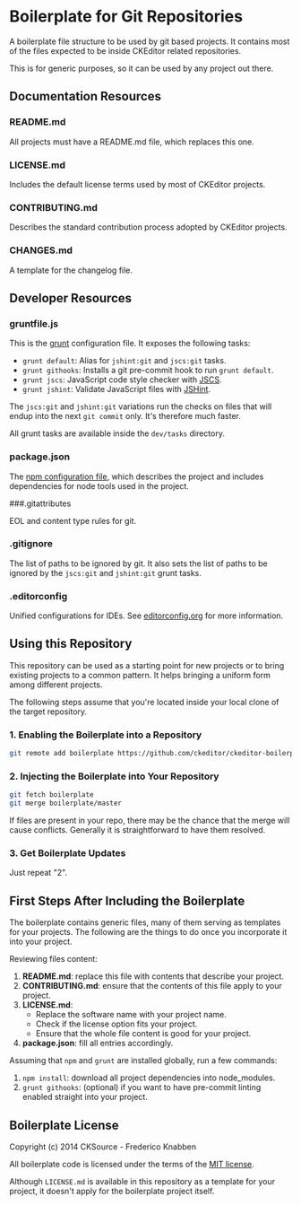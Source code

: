 Boilerplate for Git Repositories
================================

A boilerplate file structure to be used by git based projects. It contains most of the files expected to be inside
CKEditor related repositories.

This is for generic purposes, so it can be used by any project out there.

## Documentation Resources

### README.md

All projects must have a README.md file, which replaces this one.

### LICENSE.md

Includes the default license terms used by most of CKEditor projects.

### CONTRIBUTING.md

Describes the standard contribution process adopted by CKEditor projects.

### CHANGES.md

A template for the changelog file.

## Developer Resources

### gruntfile.js

This is the [grunt](http://gruntjs.com/) configuration file. It exposes the following tasks:

 * `grunt default`: Alias for `jshint:git` and `jscs:git` tasks.
 * `grunt githooks`:  Installs a git pre-commit hook to run `grunt default`.
 * `grunt jscs`: JavaScript code style checker with [JSCS](https://github.com/jscs-dev/node-jscs).
 * `grunt jshint`: Validate JavaScript files with [JSHint](https://github.com/jshint/jshint).

The `jscs:git` and `jshint:git` variations run the checks on files that will endup into the next `git commit` only. It's
therefore much faster.

All grunt tasks are available inside the `dev/tasks` directory.

### package.json

The [npm configuration file](https://www.npmjs.org/doc/files/package.json.html), which describes the project and
includes dependencies for node tools used in the project.

###.gitattributes

EOL and content type rules for git.

### .gitignore

The list of paths to be ignored by git. It also sets the list of paths to be ignored by the `jscs:git` and `jshint:git`
grunt tasks.

### .editorconfig

Unified configurations for IDEs. See
[editorconfig.org](http://editorconfig.org/) for more information.

## Using this Repository

This repository can be used as a starting point for new projects or to bring existing projects to a common pattern. It
helps bringing a uniform form among different projects.

The following steps assume that you're located inside your local clone of the target repository.

### 1. Enabling the Boilerplate into a Repository

```bash
git remote add boilerplate https://github.com/ckeditor/ckeditor-boilerplate.git
```

### 2. Injecting the Boilerplate into Your Repository

```bash
git fetch boilerplate
git merge boilerplate/master
```

If files are present in your repo, there may be the chance that the merge will cause conflicts. Generally it is
straightforward to have them resolved.

### 3. Get Boilerplate Updates

Just repeat "2".

## First Steps After Including the Boilerplate

The boilerplate contains generic files, many of them serving as templates for your projects. The following are the
things to do once you incorporate it into your project.

Reviewing files content:

1. **README.md**: replace this file with contents that describe your project.
2. **CONTRIBUTING.md**: ensure that the contents of this file apply to your project.
3. **LICENSE.md**:
   * Replace the software name with your project name.
   * Check if the license option fits your project.
   * Ensure that the whole file content is good for your project.
4. **package.json**: fill all entries accordingly.

Assuming that `npm` and `grunt` are installed globally, run a few commands:

1. `npm install`: download all project dependencies into node_modules.
2. `grunt githooks`: (optional) if you want to have pre-commit linting enabled straight into your project.

## Boilerplate License

Copyright (c) 2014 CKSource - Frederico Knabben

All boilerplate code is licensed under the terms of the [MIT license](http://opensource.org/licenses/MIT).

Although `LICENSE.md` is available in this repository as a template for your project, it doesn't apply for the
boilerplate project itself.
